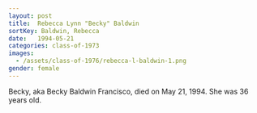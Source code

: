 ```yaml
---
layout: post
title:  Rebecca Lynn "Becky" Baldwin
sortKey: Baldwin, Rebecca
date:   1994-05-21
categories: class-of-1973
images:
  - /assets/class-of-1976/rebecca-l-baldwin-1.png
gender: female
---
```

Becky, aka Becky Baldwin Francisco, died on May 21, 1994. She was 36 years old.
